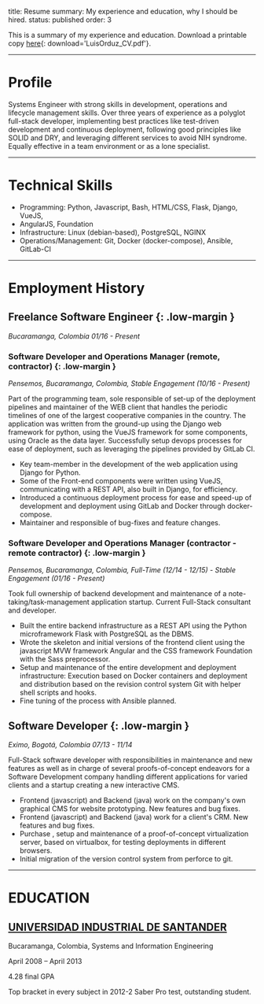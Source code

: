 title: Resume
summary: My experience and education, why I should be hired.
status: published
order: 3

This is a summary of my experience and education. Download a printable copy [here][pdf]{: download='LuisOrduz_CV.pdf'}.
___
# Profile
Systems Engineer with strong skills in development, operations and lifecycle management skills. Over three years of experience as a polyglot full-stack developer, implementing best practices like test-driven development and continuous deployment, following good principles like SOLID and DRY, and leveraging different services to avoid NIH syndrome. Equally effective in a team environment or as a lone specialist.
___
# Technical Skills
* Programming: Python, Javascript, Bash, HTML/CSS, Flask, Django, VueJS,
* AngularJS, Foundation
* Infrastructure: Linux (debian-based), PostgreSQL, NGINX
* Operations/Management: Git, Docker (docker-compose), Ansible, GitLab-CI
___
# Employment History
## Freelance Software Engineer {: .low-margin }
*Bucaramanga, Colombia 01/16 - Present*

### Software Developer and Operations Manager (remote, contractor) {: .low-margin }
*Pensemos, Bucaramanga, Colombia, Stable Engagement (10/16 - Present)*

Part of the programming team, sole responsible of set-up of the deployment pipelines and maintainer of the WEB client that handles the periodic timelines of one of the largest cooperative companies in the country. The application was written from the ground-up using the Django web framework for python, using the VueJS framework for some components, using Oracle as the data layer. Successfully setup devops processes for ease of deployment, such as leveraging the pipelines provided by GitLab CI.

* Key team-member in the development of the web application using Django for Python.
* Some of the Front-end components were written using VueJS, communicating with a REST API, also built in Django, for efficiency.
* Introduced a continuous deployment process for ease and speed-up of development and deployment using GitLab and Docker through docker-compose.
* Maintainer and responsible of bug-fixes and feature changes.

### Software Developer and Operations Manager (contractor - remote contractor) {: .low-margin }
*Pensemos, Bucaramanga, Colombia, Full-Time (12/14 - 12/15) - Stable Engagement (01/16 - Present)*

Took full ownership of backend development and maintenance of a note-taking/task-management application startup. Current Full-Stack consultant and developer.
* Built the entire backend infrastructure as a REST API using the Python microframework Flask with PostgreSQL as the DBMS.
* Wrote the skeleton and initial versions of the frontend client using the javascript MVW framework Angular and the CSS framework Foundation with the Sass preprocessor.
* Setup and maintenance of the entire development and deployment infrastructure: Execution based on Docker containers and deployment and distribution based on the revision control system Git with helper shell scripts and hooks.
* Fine tuning of the process with Ansible planned.

## Software Developer {: .low-margin }
*Eximo,  Bogotá, Colombia 	07/13 - 11/14*

Full-Stack software developer with responsibilities in maintenance and new features as well as in charge of several proofs-of-concept endeavors for a Software Development company handling different applications for varied clients and a startup creating a new interactive CMS.

* Frontend (javascript) and Backend (java) work on the company's own graphical CMS for website prototyping. New features and bug fixes.
* Frontend (javascript) and Backend (java) work for a client's CRM. New features and bug fixes.
* Purchase , setup and maintenance of a proof-of-concept virtualization server, based on virtualbox, for testing deployments in different browsers.
* Initial migration of the version control system from perforce to git.
___

# EDUCATION

## [UNIVERSIDAD INDUSTRIAL DE SANTANDER][uis]
Bucaramanga, Colombia, Systems and Information Engineering

April 2008 – April 2013

4.28 final GPA

Top bracket in every subject in 2012-2 Saber Pro test, outstanding student.

<style>
li > ul {
    margin-bottom: 1em;
}
.low-margin {
  margin-bottom: 0;
}
</style>

[pdf]: {filename}/assets/Luis_Orduz_CV.pdf "My CV"
[uis]: //uis.edu.co "My Alma Mater's home page"
